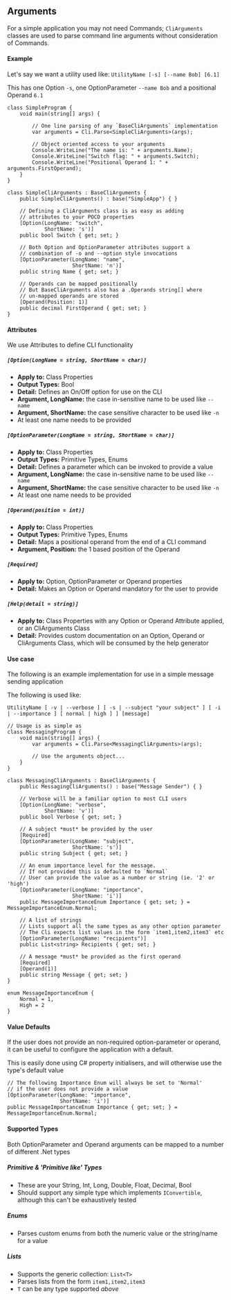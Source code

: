 ## Arguments

For a simple application you may not need Commands; `CliArguments` classes are used
to parse command line arguments without consideration of Commands.

#### Example

Let's say we want a utility used like: `UtilityName [-s] [--name Bob] [6.1]`

This has one Option `-s`, one OptionParameter `--name Bob` and a positional Operand `6.1`

    class SimpleProgram {
        void main(string[] args) {

            // One line parsing of any `BaseCliArguments` implementation
            var arguments = Cli.Parse<SimpleCliArguments>(args);

            // Object oriented access to your arguments
            Console.WriteLine("The name is: " + arguments.Name);
            Console.WriteLine("Switch flag: " + arguments.Switch);
            Console.WriteLine("Positional Operand 1: " + arguments.FirstOperand);
        }
    }

    class SimpleCliArguments : BaseCliArguments {
        public SimpleCliArguments() : base("SimpleApp") { }

        // Defining a CliArguments class is as easy as adding 
        // attributes to your POCO properties
        [Option(LongName: "switch",
                ShortName: 's')]
        public bool Switch { get; set; }

        // Both Option and OptionParameter attributes support a 
        // combination of -o and --option style invocations
        [OptionParameter(LongName: "name",
                         ShortName: 'n')]
        public string Name { get; set; }

        // Operands can be mapped positionally
        // But BaseCliArguments also has a .Operands string[] where 
        // un-mapped operands are stored
        [Operand(Position: 1)]
        public decimal FirstOperand { get; set; }
    }

#### Attributes

We use Attributes to define CLI functionality

##### `[Option(LongName = string, ShortName = char)]`
* **Apply to:** Class Properties
* **Output Types:** Bool
* **Detail:** Defines an On/Off option for use on the CLI
* **Argument, LongName:** the case in-sensitive name to be used like `--name`
* **Argument, ShortName:** the case sensitive character to be used like `-n`
* At least one name needs to be provided

##### `[OptionParameter(LongName = string, ShortName = char)]`
* **Apply to:** Class Properties
* **Output Types:** Primitive Types, Enums
* **Detail:** Defines a parameter which can be invoked to provide a value
* **Argument, LongName:** the case in-sensitive name to be used like `--name`
* **Argument, ShortName:** the case sensitive character to be used like `-n`
* At least one name needs to be provided

##### `[Operand(position = int)]`
* **Apply to:** Class Properties
* **Output Types:** Primitive Types, Enums
* **Detail:** Maps a positional operand from the end of a CLI command
* **Argument, Position:** the 1 based position of the Operand

##### `[Required]`
* **Apply to:** Option, OptionParameter or Operand properties
* **Detail:** Makes an Option or Operand mandatory for the user to provide

##### `[Help(detail = string)]`
* **Apply to:** Class Properties with any Option or Operand Attribute applied, or an CliArguments Class
* **Detail:** Provides custom documentation on an Option, Operand or CliArguments Class, which will be consumed by the help generator

#### Use case

The following is an example implementation for use in a simple message sending application

The following is used like:

`UtilityName [ -v | --verbose ] [ -s | --subject "your subject" ] [ -i | --importance ] [ normal | high ] ] [message]`

    // Usage is as simple as
    class MessagingProgram {
        void main(string[] args) {
            var arguments = Cli.Parse<MessagingCliArguments>(args);

            // Use the arguments object...
        }
    }

    class MessagingCliArguments : BaseCliArguments {
        public MessagingCliArguments() : base("Message Sender") { }

        // Verbose will be a familiar option to most CLI users
        [Option(LongName: "verbose",
                ShortName: 'v')]
        public bool Verbose { get; set; }

        // A subject *must* be provided by the user 
        [Required]
        [OptionParameter(LongName: "subject",
                         ShortName: 's')]
        public string Subject { get; set; }

        // An enum importance level for the message.
        // If not provided this is defaulted to `Normal`
        // User can provide the value as a number or string (ie. '2' or 'high')
        [OptionParameter(LongName: "importance",
                         ShortName: 'i')]
        public MessageImportanceEnum Importance { get; set; } = MessageImportanceEnum.Normal;

        // A list of strings
        // Lists support all the same types as any other option parameter
        // The Cli expects list values in the form `item1,item2,item3` etc
        [OptionParameter(LongName: "recipients")]
        public List<string> Recipients { get; set; }

        // A message *must* be provided as the first operand
        [Required]
        [Operand(1)]
        public string Message { get; set; }
    }

    enum MessageImportanceEnum {
        Normal = 1,
        High = 2
    }

#### Value Defaults

If the user does not provide an non-required option-parameter or operand,
it can be useful to configure the application with a default.

This is easily done using C# property initialisers,
and will otherwise use the type's default value


    // The following Importance Enum will always be set to 'Normal'
    // if the user does not provide a value
    [OptionParameter(LongName: "importance",
                     ShortName: 'i')]
    public MessageImportanceEnum Importance { get; set; } = MessageImportanceEnum.Normal;


#### Supported Types

Both OptionParameter and Operand arguments can be mapped to a number of different .Net types

##### Primitive & 'Primitive like' Types
* These are your String, Int, Long, Double, Float, Decimal, Bool
* Should support any simple type which implements `IConvertible`, although this can't be exhaustively tested

##### Enums
* Parses custom enums from both the numeric value or the string/name for a value

##### Lists
* Supports the generic collection: `List<T>`
* Parses lists from the form `item1,item2,item3`
* `T` can be any type supported *above*